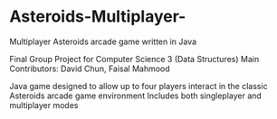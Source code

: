 # Asteroids-Multiplayer-
Multiplayer Asteroids arcade game written in Java

Final Group Project for Computer Science 3 (Data Structures)
Main Contributors: David Chun, Faisal Mahmood

Java game designed to allow up to four players interact in the classic Asteroids arcade game environment
Includes both singleplayer and multiplayer modes
